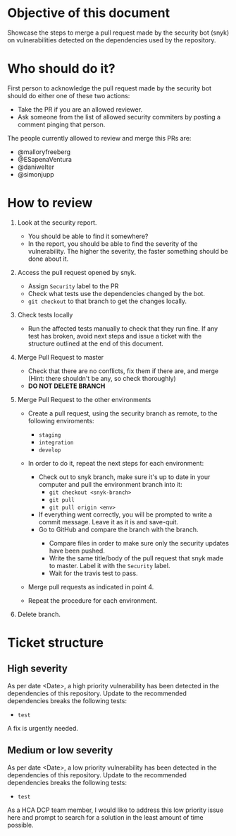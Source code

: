 # Objective of this document

Showcase the steps to merge a pull request made by the security bot (snyk) on vulnerabilities detected on the dependencies used by the repository.

# Who should do it?

First person to acknowledge the pull request made by the security bot should do either one of these two actions:

- Take the PR if you are an allowed reviewer.
- Ask someone from the list of allowed security commiters by posting a comment pinging that person.

The people currently allowed to review and merge this PRs are:

- @malloryfreeberg
- @ESapenaVentura
- @daniwelter
- @simonjupp

<!Anyone else?>

# How to review

1. Look at the security report.
   
   - You should be able to find it somewhere?
   - In the report, you should be able to find the severity of the vulnerability. The higher the severity, the faster something should be done about it.

1. Access the pull request opened by snyk.

   - Assign `Security` label to the PR
   - Check what tests use the dependencies changed by the bot.
   - `git checkout` to that branch to get the changes locally.

1. Check tests locally
   
   - Run the affected tests manually to check that they run fine. If any test has broken, avoid next steps and issue a ticket with the structure outlined at the end of this document.
   
1. Merge Pull Request to master
   
   - Check that there are no conflicts, fix them if there are, and merge (Hint: there shouldn't be any, so check thoroughly)
   - **DO NOT DELETE BRANCH**
   
1. Merge Pull Request to the other environments
   
   <!-- IMPORTANT: SHOULD WE RUN THE TESTS FOR EACH ENVIRONMENT? -->
   
   - Create a pull request, using the security branch as remote, to the following enviroments:
     
     - `staging`
     - `integration`
     - `develop`
   
   - In order to do it, repeat the next steps for each environment:
     - Check out to snyk branch, make sure it's up to date in your computer and pull the environment branch into it:
        - `git checkout <snyk-branch>`
        - `git pull`
        - `git pull origin <env>`
     - If everything went correctly, you will be prompted to write a commit message. Leave it as it is and save-quit.
     - Go to GitHub and compare the <env> branch with the <snyk> branch.
        - Compare files in order to make sure only the security updates have been pushed.
        - Write the same title/body of the pull request that snyk made to master. Label it with the `Security` label.
        - Wait for the travis test to pass.
        
   - Merge pull requests as indicated in point 4.
   - Repeat the procedure for each environment.
  
1. Delete branch.
      
# Ticket structure

## High severity

<!-- Please follow the next pattern for the title of the ticket: 
[URGENT] High severity security issue - PR #<Number of PR>-->

As per date \<Date\>, a high priority vulnerability has been detected in the dependencies of this repository. Update to the recommended dependencies breaks the following tests:

- `test`

A fix is urgently needed.

## Medium or low severity
<!-- Please follow the next pattern for the title of the ticket: 
low/medium severity security issue - PR #<Number of PR>-->

As per date \<Date\>, a low priority vulnerability has been detected in the dependencies of this repository. Update to the recommended dependencies breaks the following tests:

- `test`

As a HCA DCP team member, I would like to address this low priority issue here and prompt to search for a solution in the least amount of time possible.
